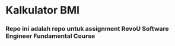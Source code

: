 # Kalkulator BMI

### Repo ini adalah repo untuk assignment RevoU Software Engineer Fundamental Course